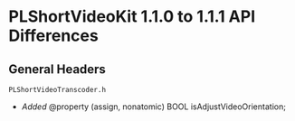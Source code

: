 # PLShortVideoKit 1.1.0 to 1.1.1 API Differences

## General Headers


```
PLShortVideoTranscoder.h
```

- *Added* @property (assign, nonatomic) BOOL isAdjustVideoOrientation;










